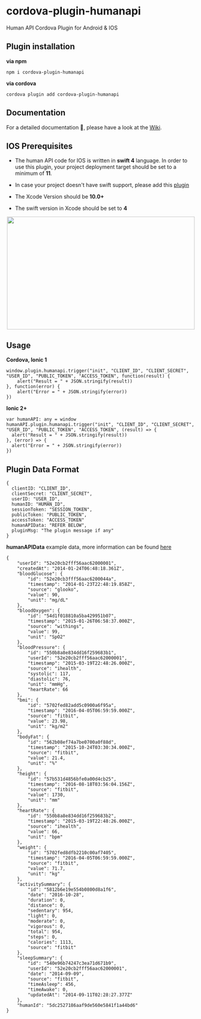 # cordova-plugin-humanapi
Human API Cordova Plugin for Android & IOS

<b><h2>Plugin installation</h2></b>

<b>via npm</b> 

    npm i cordova-plugin-humanapi

<b>via cordova</b>

    cordova plugin add cordova-plugin-humanapi


<b><h2>Documentation</h2></b>

For a detailed documentation 📔, please have a look at the [Wiki](https://github.com/vikramezhil/cordova-plugin-humanapi/wiki).

<b><h2>IOS Prerequisites</h2></b>

* The human API code for IOS is written in <b>swift 4</b> language. In order to use this plugin, your project deployment target should be set to a minimum of <b>11</b>.

* In case your project doesn't have swift support, please add this [plugin](https://github.com/akofman/cordova-plugin-add-swift-support)

* The Xcode Version should be <b>10.0+</b>

* The swift version in Xcode should be set to <b>4</b>

<p align="center">
<img src="https://user-images.githubusercontent.com/12429051/48312323-f4567600-e5d2-11e8-8e26-b7a332e062b9.png" height="300" width="500"/>
</p>

<b><h2>Usage</h2></b>

<b>Cordova, Ionic 1</b>

    window.plugin.humanapi.trigger("init", "CLIENT_ID", "CLIENT_SECRET", "USER_ID", "PUBLIC_TOKEN", "ACCESS_TOKEN", function(result) {
        alert("Result = " + JSON.stringify(result))
    }, function(error) {
        alert("Error = " + JSON.stringify(error))
    })

<b>Ionic 2+</b>

    var humanAPI: any = window
    humanAPI.plugin.humanapi.trigger("init", "CLIENT_ID", "CLIENT_SECRET", "USER_ID", "PUBLIC_TOKEN", "ACCESS_TOKEN", (result) => {
      alert("Result = " + JSON.stringify(result))
    }, (error) => {
      alert("Error = " + JSON.stringify(error))
    })
    
<b><h2>Plugin Data Format</h2></b>

    {
      clientID: "CLIENT_ID",
      clientSecret: "CLIENT_SECRET",
      userID: "USER_ID",
      humanID: "HUMAN_ID",
      sessionToken: "SESSION_TOKEN",
      publicToken: "PUBLIC_TOKEN",
      accessToken: "ACCESS_TOKEN"
      humanAPIData: "REFER BELOW", 
      pluginMsg: "The plugin message if any"
    }
    
<b>humanAPIData</b> example data, more information can be found [here](https://reference.humanapi.co/v2.1/docs/data-overview)

    {
        "userId": "52e20cb2fff56aac62000001",
        "createdAt": "2014-01-24T06:48:18.361Z",
        "bloodGlucose": {
            "id": "52e20cb3fff56aac6200044a",
            "timestamp": "2014-01-23T22:48:19.858Z",
            "source": "glooko",
            "value": 90,
            "unit": "mg/dL"
        },
        "bloodOxygen": {
            "id": "54d1f018810a5ba429951b07",
            "timestamp": "2015-01-26T06:58:37.000Z",
            "source": "withings",
            "value": 99,
            "unit": "SpO2"
        },
        "bloodPressure": {
            "id": "550b8a8e834dd16f259683b1",
            "userId": "52e20cb2fff56aac62000001",
            "timestamp": "2015-03-19T22:48:26.000Z",
            "source": "ihealth",
            "systolic": 117,
            "diastolic": 76,
            "unit": "mmHg",
            "heartRate": 66
        },
        "bmi": {
            "id": "5702fed82add5c0900a6f95a",
            "timestamp": "2016-04-05T06:59:59.000Z",
            "source": "fitbit",
            "value": 23.98,
            "unit": "kg/m2"
        },
        "bodyFat": {
            "id": "562b08ef74a7be0700a0f88d",
            "timestamp": "2015-10-24T03:30:34.000Z",
            "source": "fitbit",
            "value": 21.4,
            "unit": "%"
        },
        "height": {
            "id": "57b531d4856bfe0a00d4cb25",
            "timestamp": "2016-08-18T03:56:04.156Z",
            "source": "fitbit",
            "value": 1730,
            "unit": "mm"
        },
        "heartRate": {
            "id": "550b8a8e834dd16f259683b2",
            "timestamp": "2015-03-19T22:48:26.000Z",
            "source": "ihealth",
            "value": 66,
            "unit": "bpm"
        },
        "weight": {
            "id": "5702fed8dfb2210c00af7405",
            "timestamp": "2016-04-05T06:59:59.000Z",
            "source": "fitbit",
            "value": 71.7,
            "unit": "kg"
        },
        "activitySummary": {
            "id": "5812b6e19e554b0800d8a1f6",
            "date": "2016-10-28",
            "duration": 0,
            "distance": 0,
            "sedentary": 954,
            "light": 0,
            "moderate": 0,
            "vigorous": 0,
            "total": 954,
            "steps": 0,
            "calories": 1113,
            "source": "fitbit"
        },
        "sleepSummary": {
            "id": "540e96b74247c3ea71d671b9",
            "userId": "52e20cb2fff56aac62000001",
            "date": "2014-09-09",
            "source": "fitbit",
            "timeAsleep": 456,
            "timeAwake": 0,
            "updatedAt": "2014-09-11T02:28:27.377Z"
        },
        "humanId": "5dc2527186aaf9de560e5841f1a44bd6"
    }
